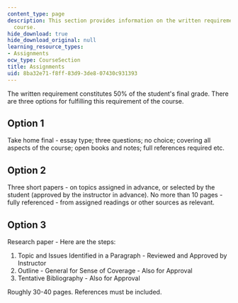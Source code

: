 ```yaml
---
content_type: page
description: This section provides information on the written requirement for the
  course.
hide_download: true
hide_download_original: null
learning_resource_types:
- Assignments
ocw_type: CourseSection
title: Assignments
uid: 8ba32e71-f8ff-83d9-3de8-07430c931393
---
```


The written requirement constitutes 50% of the student's final grade. There are three options for fulfilling this requirement of the course.

Option 1
--------

Take home final - essay type; three questions; no choice; covering all aspects of the course; open books and notes; full references required etc.

Option 2
--------

Three short papers - on topics assigned in advance, or selected by the student (approved by the instructor in advance). No more than 10 pages - fully referenced - from assigned readings or other sources as relevant.

Option 3
--------

Research paper - Here are the steps:

1.  Topic and Issues Identified in a Paragraph - Reviewed and Approved by Instructor
2.  Outline - General for Sense of Coverage - Also for Approval
3.  Tentative Bibliography - Also for Approval

Roughly 30-40 pages. References must be included.